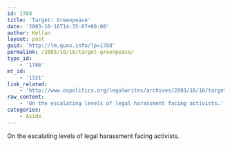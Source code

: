 ```yaml
---
id: 1788
title: 'Target: Greenpeace'
date: '2003-10-16T14:35:07+00:00'
author: Kellan
layout: post
guid: 'http://lm.quxx.info/?p=1788'
permalink: /2003/10/16/target-greenpeace/
typo_id:
    - '1786'
mt_id:
    - '1321'
link_related:
    - 'http://www.ospolitics.org/legalwrites/archives/2003/10/16/target_gre.php'
raw_content:
    - 'On the escalating levels of legal harassment facing activists.'
categories:
    - Aside
---
```


On the escalating levels of legal harassment facing activists.